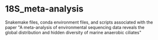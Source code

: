 # 18S_meta-analysis
Snakemake files, conda environment files, and scripts associated with the paper "A meta-analysis of environmental sequencing data reveals the global distribution and hidden diversity of marine anaerobic ciliates"
